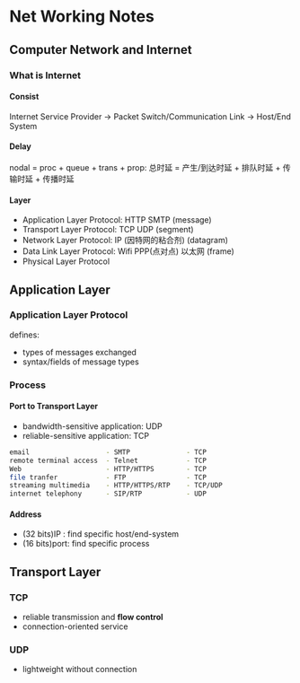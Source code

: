 # Net Working Notes

## Computer Network and Internet

### What is Internet

#### Consist

Internet Service Provider -> Packet Switch/Communication Link -> Host/End System

#### Delay

nodal = proc + queue + trans + prop: 总时延 = 产生/到达时延 + 排队时延 + 传输时延 + 传播时延

#### Layer

*   Application Layer Protocol: HTTP SMTP (message)
*   Transport Layer Protocol: TCP UDP (segment)
*   Network Layer Protocol: IP (因特网的粘合剂) (datagram)
*   Data Link Layer Protocol: Wifi PPP(点对点) 以太网 (frame)
*   Physical Layer Protocol 

## Application Layer

### Application Layer Protocol

defines:

*   types of messages exchanged
*   syntax/fields of message types

### Process

#### Port to Transport Layer

*   bandwidth-sensitive application: UDP
*   reliable-sensitive application: TCP

```sh
email                   - SMTP              - TCP
remote terminal access  - Telnet            - TCP
Web                     - HTTP/HTTPS        - TCP
file tranfer            - FTP               - TCP
streaming multimedia    - HTTP/HTTPS/RTP    - TCP/UDP
internet telephony      - SIP/RTP           - UDP
```
#### Address

*   (32 bits)IP  : find specific host/end-system
*   (16 bits)port: find specific process

## Transport Layer

### TCP

*   reliable transmission and **flow control**
*   connection-oriented service

### UDP

*   lightweight without connection
 
